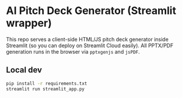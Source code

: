 # AI Pitch Deck Generator (Streamlit wrapper)

This repo serves a client-side HTML/JS pitch deck generator inside Streamlit (so you can deploy on Streamlit Cloud easily). All PPTX/PDF generation runs in the browser via `pptxgenjs` and `jsPDF`.

## Local dev
```bash
pip install -r requirements.txt
streamlit run streamlit_app.py
